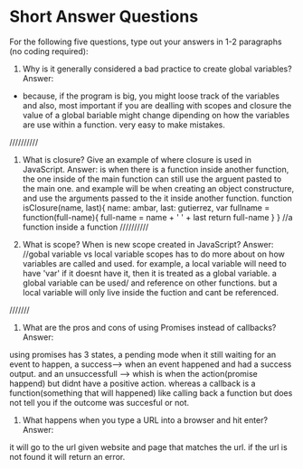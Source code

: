 # Short Answer Questions
For the following five questions, type out your answers in 1-2 paragraphs (no coding required):

1. Why is it generally considered a bad practice to create global variables?
Answer:
- because, if the program is big, you might loose track of the variables and also, most important if you are dealling with scopes and closure the value of a global bariable might change dipending on  how the variables are use within a function. very easy to make mistakes. 

//////////
1. What is closure? Give an example of where closure is used in JavaScript.
Answer:
is when there is a function inside another function, the one inside of the main function can still use the arguent pasted to the main one. 
and example will be when creating an object constructure, and use the arguments passed to the  it inside another function.
function isClosure(name, last){
	name: ambar,
	last: gutierrez,
	var fullname = function(full-name){
		full-name = name + ' ' + last
		return full-name
	}
}
//a function inside a function
//////////

1. What is scope? When is new scope created in JavaScript?
Answer:
//gobal variable vs local variable 
scopes has to do more about on how variables are called and used. for example,  a local variable will need to have 'var' if it doesnt have it, then it is treated as a global variable. a global variable can be used/ and reference on other functions. but a local variable  will only live inside the fuction and cant be referenced. 


///////

1. What are the pros and cons of using Promises instead of callbacks?
Answer:

using promises has 3 states, a pending mode when it still waiting for an event to happen, a success--> when an event happened and had a success output. 
and  an unsuccessfull --> whish is when the action(promise happend) but didnt have a positive action.
 whereas a callback is a function(something that will happened) like  calling back a function but does not tell you if the outcome was succesful or not. 


1. What happens when you type a URL into a browser and hit enter?
Answer:

it will go to the url given website and page that matches the url.
if the url is not found it will return an error. 
